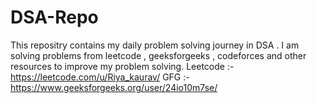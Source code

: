 # DSA-Repo
This repositry contains my daily problem solving journey in DSA . I am solving problems from leetcode , geeksforgeeks , codeforces and other resources to improve my problem solving.
Leetcode :-https://leetcode.com/u/Riya_kaurav/
GFG :- https://www.geeksforgeeks.org/user/24io10m7se/
